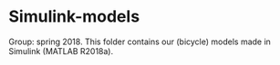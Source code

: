 # Simulink-models
Group: spring 2018. This folder contains our (bicycle) models made in Simulink (MATLAB R2018a).
